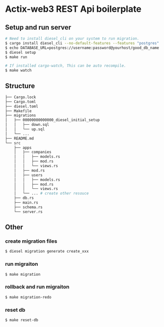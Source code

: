 # Actix-web3 REST Api boilerplate

## Setup and run server

```sh
# Need to install diesel_cli on your system to run migration.
$ cargo install diesel_cli --no-default-features --features "postgres"
$ echo DATABASE_URL=postgres://username:password@yourhost/good_db_name > .env
$ diesel setup
$ make run

# If installed cargo-watch, This can be auto recompile.
$ make watch
```

## Structure

```sh
├── Cargo.lock
├── Cargo.toml
├── diesel.toml
├── Makefile
├── migrations
│   ├── 00000000000000_diesel_initial_setup
│   │   ├── down.sql
│   │   └── up.sql
│   └── ...
├── README.md
└── src
    ├── apps
    │   ├── companies
    │   │   ├── models.rs
    │   │   ├── mod.rs
    │   │   └── views.rs
    │   ├── mod.rs
    │   ├── users
    │   │   ├── models.rs
    │   │   ├── mod.rs
    │   │   └── views.rs
    │   └── ... # create other resouce
    ├── db.rs
    ├── main.rs
    ├── schema.rs
    └── server.rs
```

## Other

### create migration files
```sh
$ diesel migration generate create_xxx
```

### run migraiton
```sh
$ make migration
```

### rollback and run migraiton
```sh
$ make migration-redo
```

### reset db
```sh
$ make reset-db
```
